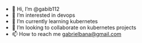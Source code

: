 - 👋 Hi, I’m @gabib112
- 👀 I’m interested in devops
- 🌱 I’m currently learning kubernetes
- 💞️ I’m looking to collaborate on kubernetes projects
- 📫 How to reach me gabrielbana@gmail.com
<!---
gabib112/gabib112 is a ✨ special ✨ repository because its `README.md` (this file) appears on your GitHub profile.
You can click the Preview link to take a look at your changes.
--->
